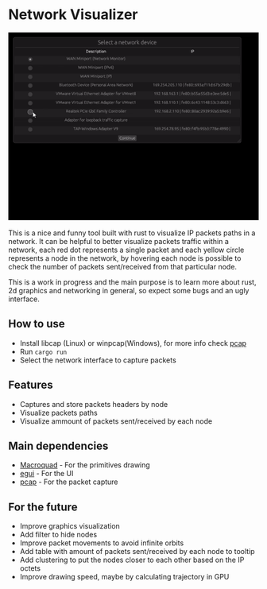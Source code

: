 # Network Visualizer
![Example GIF](showcase.gif)

This is a nice and funny tool built with rust to visualize IP packets paths in a network. It can be helpful to better visualize packets traffic within a network, each red dot represents a single packet and each yellow circle represents a node in the network, by hovering each node is possible to check the number of packets sent/received from that particular node.

This is a work in progress and the main purpose is to learn more about rust, 2d graphics and networking in general, so expect some bugs and an ugly interface.

## How to use
- Install libcap (Linux) or winpcap(Windows), for more info check [pcap](https://docs.rs/pcap/latest/pcap)
- Run ```cargo run```
- Select the network interface to capture packets

## Features
- Captures and store packets headers by node
- Visualize packets paths
- Visualize ammount of packets sent/received by each node

## Main dependencies
- [Macroquad](https://github.com/not-fl3/macroquad) - For the primitives drawing
- [egui](https://github.com/not-fl3/macroquad) - For the UI
- [pcap](https://docs.rs/pcap/latest/pcap/) - For the packet capture

## For the future
- Improve graphics visualization
- Add filter to hide nodes
- Improve packet movements to avoid infinite orbits
- Add table with amount of packets sent/received by each node to tooltip
- Add clustering to put the nodes closer to each other based on the IP octets
- Improve drawing speed, maybe by calculating trajectory in GPU
